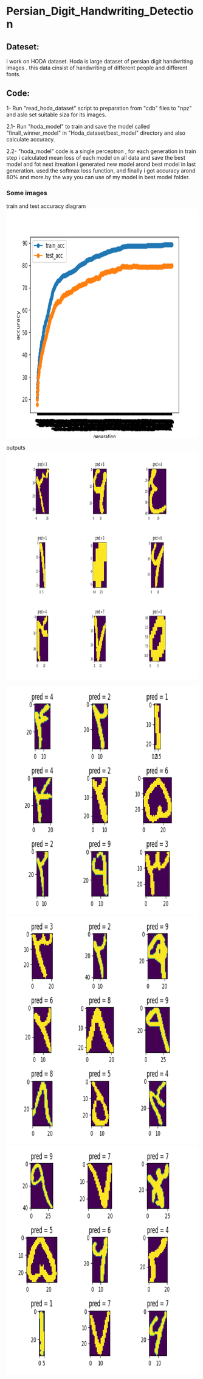 # Persian_Digit_Handwriting_Detection

## Dateset:
i work on HODA dataset. Hoda is large dataset of persian digit handwriting images . this data cinsist of handwriting of different people and different fonts.

## Code:
1- Run "read_hoda_dataset" script to preparation from "cdb" files to "npz"  and aslo set suitable siza for its images.

2.1- Run "hoda_model" to train and save the model called "finall_winner_model" in "Hoda_dataset/best_model" directory and also calculate accuracy.

2.2- "hoda_model" code is a single perceptron , for  each generation in train step  i calculated  mean loss of  each model on all data and save the best model and fot next itreation  i generated new model arond best model in last generation.  used the softmax loss function, and finally i got accuracy arond 80% and more.by the way you can use of my model in best model folder.


### Some images
train and test accuracy diagram
<img src="Hoda_dataset/Figures/Figure_2.png" width="1800" height="600"> 

outputs
<img src="Hoda_dataset/Figures/Figure_1.png" width="1800" height="600">

<img src="Hoda_dataset/Figures/Figure_3.png" width="1800" height="600">

<img src="Hoda_dataset/Figures/Figure_4.png" width="1800" height="600">

<img src="Hoda_dataset/Figures/Figure_5.png" width="1800" height="600">